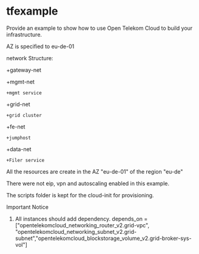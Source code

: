 # tfexample
Provide an example to show how to use Open Telekom Cloud to build your infrastructure. 

AZ is specified to eu-de-01




network Structure:

+gateway-net

+mgmt-net

	+mgmt service
+grid-net

	+grid cluster
+fe-net

	+jumphost
+data-net

	+Filer service


All the resources are create in the AZ "eu-de-01" of the region "eu-de"

There were not eip, vpn and autoscaling enabled in this example. 

The scripts folder is kept for the cloud-init for provisioning. 


Important Notice
1.  All instances should add dependency.
  depends_on = ["opentelekomcloud_networking_router_v2.grid-vpc", "opentelekomcloud_networking_subnet_v2.grid-subnet","opentelekomcloud_blockstorage_volume_v2.grid-broker-sys-vol"]


